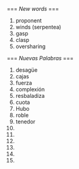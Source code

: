 === *New words* ===

1. proponent
2. winds (serpentea)
3. gasp
4. clasp
5. oversharing

=== *Nuevas Palabras* ===

1. desagüe
2. cajas
3. fuerza
4. complexión
5. resbaladiza
6. cuota
7. Hubo
8. roble
9. tenedor
10. 
11. 
12. 
13. 
14. 
15. 

